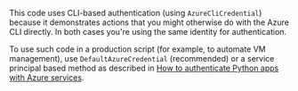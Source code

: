 This code uses CLI-based authentication (using `AzureCliCredential`) because it demonstrates actions that you might otherwise do with the Azure CLI directly. In both cases you're using the same identity for authentication.

To use such code in a production script (for example, to automate VM management), use `DefaultAzureCredential` (recommended) or a service principal based method as described in [How to authenticate Python apps with Azure services](../azure-sdk-authenticate.md).
